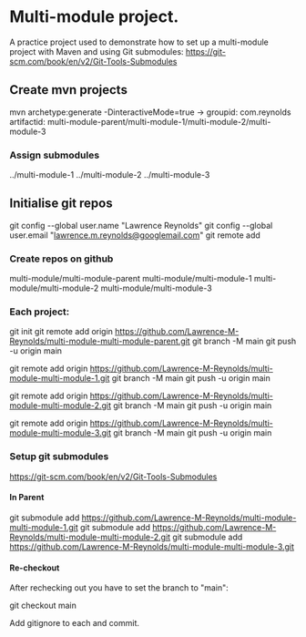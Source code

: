 # Multi-module project.
A practice project used to demonstrate how to set up a multi-module project with Maven and using
Git submodules:
https://git-scm.com/book/en/v2/Git-Tools-Submodules

## Create mvn projects
mvn archetype:generate -DinteractiveMode=true
->
groupid: com.reynolds
artifactid: multi-module-parent/multi-module-1/multi-module-2/multi-module-3

### Assign submodules
  <modules>
    <module>../multi-module-1</module>
    <module>../multi-module-2</module>
    <module>../multi-module-3</module>
  </modules>

## Initialise git repos
git config --global user.name "Lawrence Reynolds"
git config --global user.email "lawrence.m.reynolds@googlemail.com"
git remote add <name> <url>

### Create repos on github
multi-module/multi-module-parent
multi-module/multi-module-1
multi-module/multi-module-2
multi-module/multi-module-3

### Each project:
git init
git remote add origin https://github.com/Lawrence-M-Reynolds/multi-module-multi-module-parent.git
git branch -M main
git push -u origin main

git remote add origin https://github.com/Lawrence-M-Reynolds/multi-module-multi-module-1.git
git branch -M main
git push -u origin main

git remote add origin https://github.com/Lawrence-M-Reynolds/multi-module-multi-module-2.git
git branch -M main
git push -u origin main

git remote add origin https://github.com/Lawrence-M-Reynolds/multi-module-multi-module-3.git
git branch -M main
git push -u origin main

### Setup git submodules
https://git-scm.com/book/en/v2/Git-Tools-Submodules

#### In Parent
git submodule add https://github.com/Lawrence-M-Reynolds/multi-module-multi-module-1.git
git submodule add https://github.com/Lawrence-M-Reynolds/multi-module-multi-module-2.git
git submodule add https://github.com/Lawrence-M-Reynolds/multi-module-multi-module-3.git

#### Re-checkout
After rechecking out you have to set the branch to "main":

git checkout main

Add gitignore to each and commit.